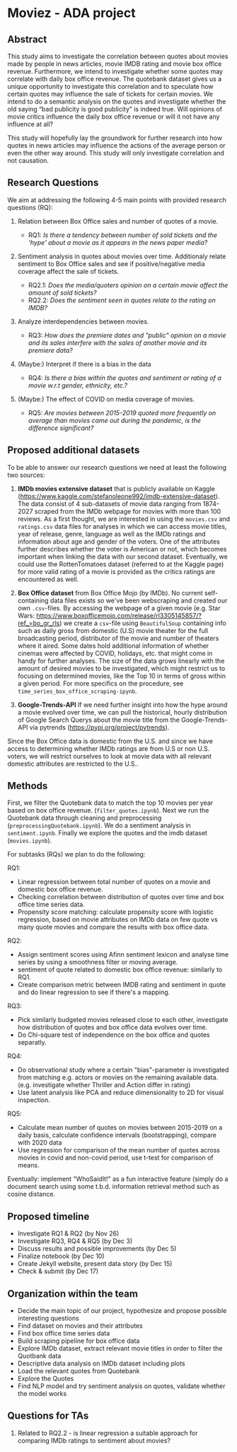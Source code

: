 # Moviez - ADA project

## Abstract

This study aims to investigate the correlation between quotes about movies made by people in news articles, movie IMDB rating and movie box office revenue. Furthermore, we intend to investigate whether some quotes may correlate with daily box office revenue. The quotebank dataset gives us a unique opportunity to investigate this correlation and to speculate how certain quotes may influence the sale of tickets for certain movies. We intend to do a semantic analysis on the quotes and investigate whether the old saying “bad publicity is good publicity” is indeed true. Will opinions of movie critics influence the daily box office revenue or will it not have any influence at all?

This study will hopefully lay the groundwork for further research into how quotes in news articles may influence the actions of the average person or even the other way around. This study will only investigate correlation and not causation.


## Research Questions

We aim at addressing the following 4-5 main points with provided research questions (RQ):

1) Relation between Box Office sales and number of quotes of a movie.
	- RQ1: *Is there a tendency between number of sold tickets and the 'hype' about a movie as it appears in the news paper media?*
	
2) Sentiment analysis in quotes about movies over time. Additionaly relate sentiment to Box Office sales and see if positive/negative media coverage affect the sale of tickets.
	- RQ2.1: *Does the media/quoters opinion on a certain movie affect the amount of sold tickets?*
	- RQ2.2: *Does the sentiment seen in quotes relate to the rating on IMDB?*
	
3) Analyze interdependencies between movies.
	- RQ3: *How does the premiere dates and "public" opinion on a movie and its sales interfere with the sales of another movie and its premiere data?*

4) (Maybe:) Interpret if there is a bias in the data
	- RQ4: *Is there a bias within the quotes and sentiment or rating of a movie w.r.t gender, ethnicity, etc.?*

5) (Maybe:) The effect of COVID on media coverage of movies.
	- RQ5: *Are movies between 2015-2019 quoted more frequently on average than movies came out during the pandemic, is the difference significant?*
	

## Proposed additional datasets

To be able to answer our research questions we need at least the following two sources:

1) **IMDb movies extensive dataset** that is publicly available on Kaggle (https://www.kaggle.com/stefanoleone992/imdb-extensive-dataset). The data consist of 4 sub-datasets of movie data ranging from 1874-2027 scraped from the IMDb webpage for movies with more than 100 reviews. As a first thought, we are interested in using the `movies.csv` and `ratings.csv` data files for analyses in which we can access movie titles, year of release, genre, language as well as the IMDb ratings and information about age and gender of the voters. One of the attributes further describes whether the voter is American or not, which becomes important when linking the data with our second dataset. Eventually, we could use the RottenTomatoes dataset (referred to at the Kaggle page) for more valid rating of a movie is provided as the critics ratings are encountered as well.


2) **Box Office dataset** from Box Office Mojo (by IMDb). No current self-containing data files exists so we've been webscraping and created our own `.csv`-files. By accessing the webpage of a given movie (e.g. Star Wars: https://www.boxofficemojo.com/release/rl3305145857/?ref_=bo_gr_rls) we create a `csv`-file using `BeautifulSoup` containing info such as daily gross from domestic (U.S) movie theater for the full broadcasting period, distributor of the movie and number of theaters where it aired. Some dates hold additional information of whether cinemas were affected by COVID, holidays, etc. that might come in handy for further analyses. The size of the data grows linearly with the amount of desired movies to be investigated, which might restrict us to focusing on determined movies, like the Top 10 in terms of gross within a given period. For more specifics on the procedure, see `time_series_box_office_scraping-ipynb`.


3) **Google-Trends-API** If we need further insight into how the hype around a movie evolved over time, we can pull the historical, hourly distribution of Google Search Querys about the movie title from the Google-Trends-API via pytrends (https://pypi.org/project/pytrends).


Since the Box Office data is domestic from the U.S. and since we have access to determining whether IMDb ratings are from U.S or non U.S. voters, we will restrict ourselves to look at movie data with all relevant domestic attributes are restricted to the U.S..

## Methods

First, we filter the Quotebank data to match the top 10 movies per year based on box office revenue. (`filter_quotes.ipynb`). Next we run the Quotebank data through cleaning and preprocessing (`preprocessingQuotebank.ipynb`). We do a sentiment analysis in `sentiment.ipynb`. Finally we explore the quotes and the imdb dataset (`movies.ipynb`).

For subtasks (RQs) we plan to do the following:

RQ1:
- Linear regression between total number of quotes on a movie and domestic box office revenue.
- Checking correlation between distribution of quotes over time and box office time series data.
- Propensity score matching: calculate propensity score with logistic regression, based on movie attributes on IMDb data on few quote vs many quote movies and compare the results with box office data.

RQ2:
- Assign sentiment scores using Afinn sentiment lexicon and analyse time series by using a smoothness filter or moving average.
- sentiment of quote related to domestic box office revenue: similarly to RQ1.
- Create comparison metric between IMDB rating and sentiment in quote and do linear regression to see if there's a mapping.

RQ3:
- Pick similarly budgeted movies released close to each other, investigate how distribution of quotes and box office data evolves over time.
- Do Chi-square test of independence on the box office and quotes separatly.

RQ4:
- Do observational study where a certain "bias"-parameter is investigated from matching e.g. actors or movies on the remaining available data. (e.g. investigate whether Thriller and Action differ in rating) 
- Use latent analysis like PCA and reduce dimensionality to 2D for visual inspection.

RQ5:
-  Calculate mean number of quotes on movies between 2015-2019 on a daily basis, calculate confidence intervals (bootstrapping), compare with 2020 data
-  Use regression for comparison of the mean number of quotes across movies in covid and non-covid period, use t-test for comparison of means.


Eventually: implement "WhoSaidIt!" as a fun interactive feature (simply do a document search using some t.b.d. information retrieval method such as cosine distance.
	

## Proposed timeline

- Investigate RQ1 & RQ2 (by Nov 26)
- Investigate RQ3, RQ4 & RQ5 (by Dec 3)
- Discuss results and possible improvements (by Dec 5)
- Finalize notebook (by Dec 10)
- Create Jekyll website, present data story (by Dec 15)
- Check & submit (by Dec 17)


## Organization within the team

- Decide the main topic of our project, hypothesize and propose possible interesting questions 
- Find dataset on movies and their attributes
- Find box office time series data
- Build scraping pipeline for box office data
- Explore IMDb dataset, extract relevant movie titles in order to filter the Quotbank data
- Descriptive data analysis on IMDb dataset including plots
- Load the relevant quotes from Quotebank
- Explore the Quotes
- Find NLP model and try sentiment analysis on quotes, validate whether the model works

## Questions for TAs 

1) Related to RQ2.2 - is linear regression a suitable approach for comparing IMDb ratings to sentiment about movies?
